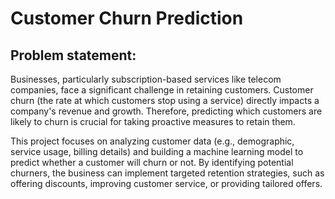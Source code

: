 
# Customer Churn Prediction

## Problem statement:   
Businesses, particularly subscription-based services like telecom companies, face a significant challenge in retaining customers. Customer churn (the rate at which customers stop using a service) directly impacts a company's revenue and growth. Therefore, predicting which customers are likely to churn is crucial for taking proactive measures to retain them.

This project focuses on analyzing customer data (e.g., demographic, service usage, billing details) and building a machine learning model to predict whether a customer will churn or not. By identifying potential churners, the business can implement targeted retention strategies, such as offering discounts, improving customer service, or providing tailored offers.
